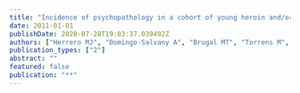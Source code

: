 ```yaml
---
title: "Incidence of psychopathology in a cohort of young heroin and/or cocaine users."
date: 2011-01-01
publishDate: 2020-07-28T19:03:37.039492Z
authors: ["Herrero MJ", "Domingo-Salvany A", "Brugal MT", "Torrens M", "Itinere Investigators"]
publication_types: ["2"]
abstract: ""
featured: false
publication: "**"
---
```


